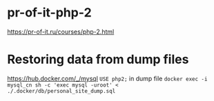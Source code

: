 # pr-of-it-php-2
https://pr-of-it.ru/courses/php-2.html

# Restoring data from dump files
https://hub.docker.com/_/mysql
`USE php2;` in dump file
`docker exec -i mysql_cn sh -c 'exec mysql -uroot' < ./.docker/db/personal_site_dump.sql`
